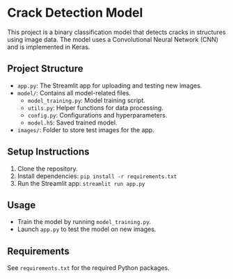 # Crack Detection Model

This project is a binary classification model that detects cracks in structures using image data. The model uses a Convolutional Neural Network (CNN) and is implemented in Keras.

## Project Structure
- `app.py`: The Streamlit app for uploading and testing new images.
- `model/`: Contains all model-related files.
  - `model_training.py`: Model training script.
  - `utils.py`: Helper functions for data processing.
  - `config.py`: Configurations and hyperparameters.
  - `model.h5`: Saved trained model.
- `images/`: Folder to store test images for the app.

## Setup Instructions

1. Clone the repository.
2. Install dependencies: `pip install -r requirements.txt`
3. Run the Streamlit app: `streamlit run app.py`

## Usage
- Train the model by running `model_training.py`.
- Launch `app.py` to test the model on new images.

## Requirements
See `requirements.txt` for the required Python packages.
